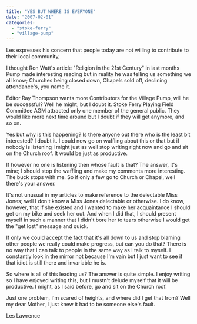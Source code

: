 ```yaml
---
title: "YES BUT WHERE IS EVERYONE"
date: "2007-02-01"
categories: 
  - "stoke-ferry"
  - "village-pump"
---
```


Les expresses his concern that people today are not willing to contribute to their local community,

I thought Ron Watt's article "Religion in the 21st Century" in last months Pump made interesting reading but in reality he was telling us something we all know; Churches being closed down, Chapels sold off, declining attendance's, you name it.

Editor Ray Thompson wants more Contributors for the Village Pump, will he be successful? Well he might, but I doubt it. Stoke Ferry Playing Field Committee AGM attracted only one member of the general public. They would like more next time around but I doubt if they will get anymore, and so on.

Yes but why is this happening? Is there anyone out there who is the least bit interested? I doubt it. I could now go on waffling about this or that but if nobody is listening I might just as well stop writing right now and go and sit on the Church roof. It would be just as productive.

If however no one is listening then whose fault is that? The answer, it's mine; I should stop the waffling and make my comments more interesting. The buck stops with me. So if only a few go to Church or Chapel, well there's your answer.

It's not unusual in my articles to make reference to the delectable Miss Jones; well I don't know a Miss Jones delectable or otherwise. I do know, however, that if she existed and I wanted to make her acquaintance I should get on my bike and seek her out. And when I did that, I should present myself in such a manner that I didn't bore her to tears otherwise I would get the "get lost" message and quick.

If only we could accept the fact that it's all down to us and stop blaming other people we really could make progress, but can you do that? There is no way that I can talk to people in the same way as I talk to myself. I constantly look in the mirror not because I'm vain but I just want to see if that idiot is still there and invariable he is.

So where is all of this leading us? The answer is quite simple. I enjoy writing so I have enjoyed writing this, but I mustn't delude myself that it will be productive. I might, as I said before, go and sit on the Church roof.

Just one problem, I'm scared of heights, and where did I get that from? Well my dear Mother, I just knew it had to be someone else's fault.

Les Lawrence
